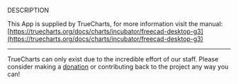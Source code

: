 DESCRIPTION


This App is supplied by TrueCharts, for more information visit the manual: [https://truecharts.org/docs/charts/incubator/freecad-desktop-g3](https://truecharts.org/docs/charts/incubator/freecad-desktop-g3)

---

TrueCharts can only exist due to the incredible effort of our staff.
Please consider making a [donation](https://truecharts.org/docs/about/sponsor) or contributing back to the project any way you can!
